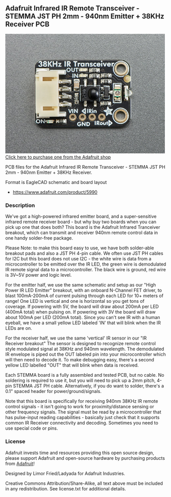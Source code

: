 ## Adafruit Infrared IR Remote Transceiver - STEMMA JST PH 2mm - 940nm Emitter + 38KHz Receiver PCB

<a href="http://www.adafruit.com/products/5990"><img src="assets/5990.jpg?raw=true" width="500px"><br/>
Click here to purchase one from the Adafruit shop</a>

PCB files for the Adafruit Infrared IR Remote Transceiver - STEMMA JST PH 2mm - 940nm Emitter + 38KHz Receiver. 

Format is EagleCAD schematic and board layout
* https://www.adafruit.com/product/5990

### Description

We've got a high-powered infrared emitter board, and a super-sensitive infrared remote receiver board - but why buy two boards when you can pick up one that does both? This board is the Adafruit Infrared Tranceiver breakout, which can transmit and receiver 940nm remote control data in one handy solder-free package.

Please Note: to make this board easy to use, we have both solder-able breakout pads and also a JST PH 4-pin cable. We often use JST PH cables for I2C but this board does not use I2C - the white wire is data from a microcontroller to be emitted over the IR LED, the green wire is demodulated IR remote signal data to a microcontroller. The black wire is ground, red wire is 3V~5V power and logic level.

For the emitter half, we use the same schematic and setup as our "High Power IR LED Emitter" breakout, with an onboard N-Channel FET driver, to blast 100mA-200mA of current pulsing through each LED for 10+ meters of range! One LED is vertical and one is horizontal so you get tons of coverage. If powering with 5V, the board will draw about 200mA per LED (400mA total) when pulsing on. If powering with 3V the board will draw about 100mA per LED (200mA total). Since you can't see IR with a human eyeball, we have a small yellow LED labeled 'IN' that will blink when the IR LEDs are on.

For the receiver half, we use the same 'vertical' IR sensor in our "IR Receiver breakout"  The sensor is designed to recognize remote control style modulated signal at 38KHz and 940nm wavelength. The demodulated IR envelope is piped out the OUT labeled pin into your microcontroller which will then need to decode it. To make debugging easy, there's a second yellow LED labelled "OUT" that will blink when data is received.

Each STEMMA board is a fully assembled and tested PCB, but no cable. No soldering is required to use it, but you will need to pick up a 2mm pitch, 4-pin STEMMA JST PH cable. Alternatively, if you do want to solder, there's a 0.1" spaced header for power/ground/signals.

Note that this board is specifically for receiving 940nm 38KHz IR remote control signals - it isn't going to work for proximity/distance sensing or other frequency signals. The signal must be read by a microcontroller that has pulse-input reading capabilities - basically just check that it supports common IR Receiver connectivity and decoding. Sometimes you need to use special code or pins.

### License

Adafruit invests time and resources providing this open source design, please support Adafruit and open-source hardware by purchasing products from [Adafruit](https://www.adafruit.com)!

Designed by Limor Fried/Ladyada for Adafruit Industries.

Creative Commons Attribution/Share-Alike, all text above must be included in any redistribution. 
See license.txt for additional details.
